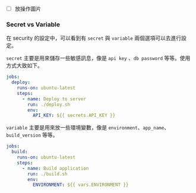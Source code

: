 
- [ ] 放操作圖片



### Secret vs Variable

在 security 的設定中，可以看到有 `secret` 與 `variable` 兩個選項可以去進行設定。

`secret` 主要是用來儲存一些敏感訊息，像是 `api key` 、`db password` 等等。使用方式大致如下。

```yml
jobs:
  deploy:
    runs-on: ubuntu-latest
    steps:
      - name: Deploy to server
        run: ./deploy.sh
        env:
          API_KEY: ${{ secrets.API_KEY }}

```


`variable` 主要是用來放一些環境變數，像是 `environment`、`app_name`、`build_version` 等等。

```yml
jobs:
  build:
    runs-on: ubuntu-latest
    steps:
      - name: Build application
        run: ./build.sh
        env:
          ENVIRONMENT: ${{ vars.ENVIRONMENT }}

```
